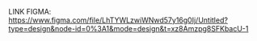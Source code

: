 LINK FIGMA: https://www.figma.com/file/LhTYWLzwiWNwd57y16g0Ij/Untitled?type=design&node-id=0%3A1&mode=design&t=xz8Amzpg8SFKbacU-1
